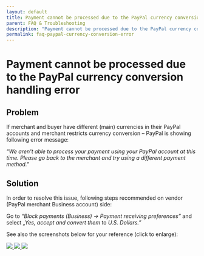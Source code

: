 ```yaml
---
layout: default
title: Payment cannot be processed due to the PayPal currency conversion handling error
parent: FAQ & Troubleshooting
description: "Payment cannot be processed due to the PayPal currency conversion handling error"
permalink: faq-paypal-currency-conversion-error
---
```


Payment cannot be processed due to the PayPal currency conversion handling error
=============

## Problem

If merchant and buyer have different (main) currencies in their PayPal accounts and merchant restricts currency conversion – PayPal is showing following error message:

*“We aren't able to process your payment using your PayPal account at this time. Please go back to the merchant and try using a different payment method."*

## Solution

In order to resolve this issue, following steps recommended on vendor (PayPal merchant Business account) side:

Go to *“Block payments (Business) -\> Payment receiving preferences”* and select *„Yes, accept and convert them* to *U.S. Dollars.”*

See also the screenshots below for your reference (click to enlarge):

<a href="assets/images/paypal-selling-tools.png" data-lightbox="faq-paypal-currency-conversion-error" data-title="PayPal - My Selling Tools" data-alt="PayPal - My Selling Tools">
  <img src="assets/images/paypal-selling-tools.png" />
</a>

<a href="assets/images/paypal-profile.png" data-lightbox="faq-paypal-currency-conversion-error" data-title="PayPal - My Account Profile" data-alt="PayPal - My Account Profile">
  <img src="assets/images/paypal-profile.png" />
</a>

<a href="assets/images/paypal-multicurrency.png" data-lightbox="faq-paypal-currency-conversion-error" data-title="PayPal - Allow multicurrency" data-alt="PayPal - Allow multicurrency">
  <img src="assets/images/paypal-multicurrency.png" />
</a>
